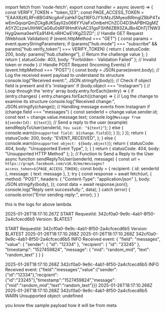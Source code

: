
import fetch from 'node-fetch';
export const handler = async (event) => {
   const VERIFY_TOKEN = "token_123";
   const PAGE_ACCESS_TOKEN = "EAAX8zKLRFn8BO4NcgAnFzaHkFQq116F0JY1cMzJSMyeo8IRmglZBbP4TxwEmGqvprQmZCkg8JKSaylI2o066YYUaFxOntbeHChZCO4D3hAPBHQgMZA5YZCzzwUItHWCaG6u0sRF9HmKVsAC31gsFSHNIZB93ZAJBx4DhTjTNW3HygQwma0eeYEa914HLnRHCwEVKgZDZD";
   // Handle GET Request (Webhook Validation)
   if (event.httpMethod === "GET") {
       const params = event.queryStringParameters;
       if (params["hub.mode"] === "subscribe" && params["hub.verify_token"] === VERIFY_TOKEN) {
           return {
               statusCode: 200,
               body: params["hub.challenge"], // Return the challenge value
           };
       }
       return { statusCode: 403, body: "Forbidden - Validation Failed" }; // Invalid token or mode
   }
   // Handle POST Request (Incoming Events)
   if (event.httpMethod === "POST") {
       const body = JSON.parse(event.body);
       // Log the received event payload to understand its structure
       console.log("Received event:", JSON.stringify(body));
       // Check if object field is present and it's 'instagram'
       if (body.object === "instagram") {
           // Loop through the 'entry' array
           body.entry.forEach((entry) => {
               if (entry.changes) {
                   entry.changes.forEach((change) => {
                       // Log the change to examine its structure
                       console.log("Received change:", JSON.stringify(change));
                       // Handling message events from Instagram
                       if (change.field === "messages") {
                           const senderId = change.value.sender.id;
                           const text = change.value.message.text;
                           console.log(`Message from ${senderId}: ${text}`);
                           // Send a reply to the user (example)
                           sendReplyToUser(senderId, `You said: "${text}"`);
                       } else {
                           console.warn(`Unsupported field: ${change.field}`);
                       }
                   });
               }
           });
           return {
               statusCode: 200,
               body: "EVENT_RECEIVED",
           };
       } else {
           console.warn(`Unsupported object: ${body.object}`);
           return {
               statusCode: 404,
               body: "Unsupported Event Type",
           };
       }
   }
   return { statusCode: 404, body: "Unsupported HTTP Method" };
};
// Function to Send a Reply to the User
async function sendReplyToUser(senderId, message) {
   const url = `https://graph.facebook.com/v16.0/me/messages?access_token=${PAGE_ACCESS_TOKEN}`;
   const body = {
       recipient: { id: senderId },
       message: { text: message },
   };
   try {
       const response = await fetch(url, {
           method: "POST",
           headers: { "Content-Type": "application/json" },
           body: JSON.stringify(body),
       });
       const data = await response.json();
       console.log("Reply sent successfully:", data);
   } catch (error) {
       console.error("Error sending reply:", error);
   }
}



this is the logs for above lambda.

2025-01-26T18:17:10.267Z
START RequestId: 342cf0a0-9e9c-4ab1-8f50-2a4cfcecd6b5 Version: $LATEST

START RequestId: 342cf0a0-9e9c-4ab1-8f50-2a4cfcecd6b5 Version: $LATEST
2025-01-26T18:17:10.268Z
2025-01-26T18:17:10.268Z	342cf0a0-9e9c-4ab1-8f50-2a4cfcecd6b5	INFO	Received event: 
{
    "field": "messages",
    "value": {
        "sender": {
            "id": "12334"
        },
        "recipient": {
            "id": "23245"
        },
        "timestamp": "1527459824",
        "message": {
            "mid": "random_mid",
            "text": "random_text"
        }
    }
}


2025-01-26T18:17:10.268Z 342cf0a0-9e9c-4ab1-8f50-2a4cfcecd6b5 INFO Received event: {"field":"messages","value":{"sender":{"id":"12334"},"recipient":{"id":"23245"},"timestamp":"1527459824","message":{"mid":"random_mid","text":"random_text"}}}
2025-01-26T18:17:10.268Z
2025-01-26T18:17:10.268Z	342cf0a0-9e9c-4ab1-8f50-2a4cfcecd6b5	WARN	Unsupported object: undefined




you know thw sample payload how it will be from meta
